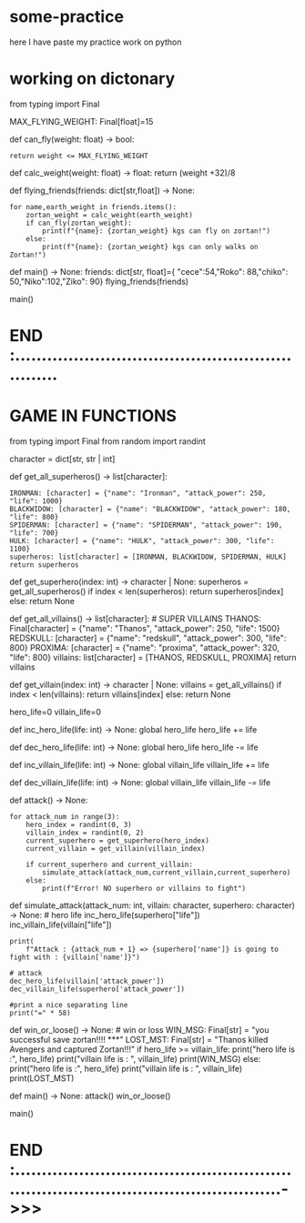 # some-practice
here I have paste my practice work on python

# working on dictonary 
from typing import Final

MAX_FLYING_WEIGHT: Final[float]=15

def can_fly(weight: float) -> bool:

    return weight <= MAX_FLYING_WEIGHT

def calc_weight(weight: float) -> float:
    return (weight +32)/8

def flying_friends(friends: dict[str,float]) -> None:

    for name,earth_weight in friends.items():
        zortan_weight = calc_weight(earth_weight)
        if can_fly(zortan_weight):
            print(f"{name}: {zortan_weight} kgs can fly on zortan!")
        else:
            print(f"{name}: {zortan_weight} kgs can only walks on Zortan!")

def main() -> None:
    friends: dict[str, float]={ "cece":54,"Roko": 88,"chiko": 50,"Niko":102,"Ziko": 90}
    flying_friends(friends)

main()

# END :.............................................................
 
# GAME IN FUNCTIONS



from typing import Final
from random import randint

character = dict[str, str | int]

def get_all_superheros() -> list[character]:

    IRONMAN: [character] = {"name": "Ironman", "attack_power": 250, "life": 1000}
    BLACKWIDOW: [character] = {"name": "BLACKWIDOW", "attack_power": 180, "life": 800}
    SPIDERMAN: [character] = {"name": "SPIDERMAN", "attack_power": 190, "life": 700}
    HULK: [character] = {"name": "HULK", "attack_power": 300, "life": 1100}
    superheros: list[character] = [IRONMAN, BLACKWIDOW, SPIDERMAN, HULK]
    return superheros

def get_superhero(index: int) -> character | None:
    superheros = get_all_superheros()
    if index < len(superheros):
        return superheros[index]
    else:
        return None

def get_all_villains() -> list[character]:
    # SUPER VILLAINS
    THANOS: Final[character] = {"name": "Thanos", "attack_power": 250, "life": 1500}
    REDSKULL: [character] = {"name": "redskull", "attack_power": 300, "life": 800}
    PROXIMA: [character] = {"name": "proxima", "attack_power": 320, "life": 800}
    villains: list[character] = [THANOS, REDSKULL, PROXIMA]
    return villains

def get_villain(index: int) -> character | None:
    villains = get_all_villains()
    if index < len(villains):
        return villains[index]
    else:
        return None



hero_life=0
villain_life=0


def inc_hero_life(life: int) -> None:
    global hero_life
    hero_life += life

def dec_hero_life(life: int) -> None:
    global hero_life
    hero_life -= life

def inc_villain_life(life: int) -> None:
    global villain_life
    villain_life += life

def dec_villain_life(life: int) -> None:
    global villain_life
    villain_life -= life


def attack() -> None:

    for attack_num in range(3):
        hero_index = randint(0, 3)
        villain_index = randint(0, 2)
        current_superhero = get_superhero(hero_index)
        current_villain = get_villain(villain_index)

        if current_superhero and current_villain:
            simulate_attack(attack_num,current_villain,current_superhero)
        else:
            print(f"Error! NO superhero or villains to fight")


def simulate_attack(attack_num: int, villain: character, superhero: character) -> None:
    # hero life
    inc_hero_life(superhero["life"])
    inc_villain_life(villain["life"])

    print(
        f"Attack : {attack_num + 1} => {superhero['name']} is going to fight with : {villain['name']}")

    # attack
    dec_hero_life(villain['attack_power'])
    dec_villain_life(superhero['attack_power'])

    #print a nice separating line
    print("=" * 58)

def win_or_loose() -> None:
    # win or loss
    WIN_MSG: Final[str] = "you successful save zortan!!!! ***"
    LOST_MST: Final[str] = "Thanos killed Avengers and captured Zortan!!!"
    if hero_life >= villain_life:
        print("hero life is :", hero_life)
        print("villain life is : ", villain_life)
        print(WIN_MSG)
    else:
        print("hero life is :", hero_life)
        print("villain life is : ", villain_life)
        print(LOST_MST)

def main() -> None:
    attack()
    win_or_loose()

main()


# END :.......................................................................................................->>>
